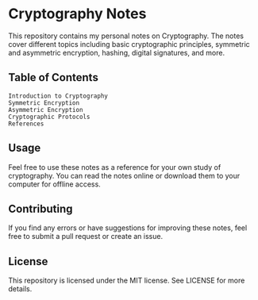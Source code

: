 # Cryptography Notes

This repository contains my personal notes on Cryptography. The notes cover different topics including basic cryptographic principles, symmetric and asymmetric encryption, hashing, digital signatures, and more.

## Table of Contents

    Introduction to Cryptography
    Symmetric Encryption
    Asymmetric Encryption
    Cryptographic Protocols
    References

## Usage

Feel free to use these notes as a reference for your own study of cryptography. You can read the notes online or download them to your computer for offline access.

## Contributing

If you find any errors or have suggestions for improving these notes, feel free to submit a pull request or create an issue.

## License

This repository is licensed under the MIT license. See LICENSE for more details.
